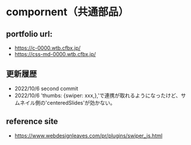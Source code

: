 # compornent（共通部品）

## portfolio url:

- https://c-0000.wtb.cfbx.jp/
- https://css-md-0000.wtb.cfbx.jp/

## 更新履歴

- 2022/10/6 second commit
- 2022/10/6 'thumbs: {swiper: xxx,},'で連携が取れるようになったけど、サムネイル側の'centeredSlides'が効かない。

## reference site
- https://www.webdesignleaves.com/pr/plugins/swiper_js.html
